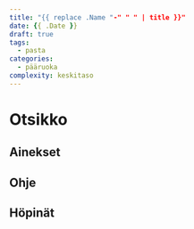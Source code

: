 ```yaml
---
title: "{{ replace .Name "-" " " | title }}"
date: {{ .Date }}
draft: true
tags:
  - pasta
categories:
  - pääruoka
complexity: keskitaso
---
```


# Otsikko

## Ainekset

## Ohje

## Höpinät